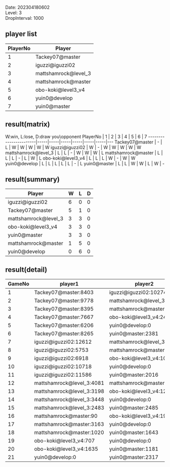 Date: 202304180602  
Level: 3  
DropInterval: 1000  
## player list
PlayerNo  |  Player
----------|----------------------
1         |  Tackey07@master
2         |  iguzzi@iguzzi02
3         |  mattshamrock@level_3
4         |  mattshamrock@master
5         |  obo-koki@level3_v4
6         |  yuin0@develop
7         |  yuin0@master
## result(matrix)
W:win, L:lose, D:draw
you\opponent PlayerNo  |  1  |  2  |  3  |  4  |  5  |  6  |  7
-----------------------|-----|-----|-----|-----|-----|-----|---
Tackey07@master        |  -  |  L  |  W  |  W  |  W  |  W  |  W
iguzzi@iguzzi02        |  W  |  -  |  W  |  W  |  W  |  W  |  W
mattshamrock@level_3   |  L  |  L  |  -  |  W  |  W  |  W  |  L
mattshamrock@master    |  L  |  L  |  L  |  -  |  L  |  W  |  L
obo-koki@level3_v4     |  L  |  L  |  L  |  W  |  -  |  W  |  W
yuin0@develop          |  L  |  L  |  L  |  L  |  L  |  -  |  L
yuin0@master           |  L  |  L  |  W  |  W  |  L  |  W  |  -
## result(summary)
Player                |  W  |  L  |  D
----------------------|-----|-----|---
iguzzi@iguzzi02       |  6  |  0  |  0
Tackey07@master       |  5  |  1  |  0
mattshamrock@level_3  |  3  |  3  |  0
obo-koki@level3_v4    |  3  |  3  |  0
yuin0@master          |  3  |  3  |  0
mattshamrock@master   |  1  |  5  |  0
yuin0@develop         |  0  |  6  |  0
## result(detail)
GameNo  |  player1                    |  player2
--------|-----------------------------|---------------------------
1       |  Tackey07@master:8403       |  iguzzi@iguzzi02:10274
2       |  Tackey07@master:9778       |  mattshamrock@level_3:1496
3       |  Tackey07@master:8395       |  mattshamrock@master:2222
4       |  Tackey07@master:7667       |  obo-koki@level3_v4:2467
5       |  Tackey07@master:6206       |  yuin0@develop:0
6       |  Tackey07@master:8265       |  yuin0@master:2381
7       |  iguzzi@iguzzi02:12612      |  mattshamrock@level_3:1066
8       |  iguzzi@iguzzi02:5753       |  mattshamrock@master:2877
9       |  iguzzi@iguzzi02:6918       |  obo-koki@level3_v4:1027
10      |  iguzzi@iguzzi02:10718      |  yuin0@develop:0
11      |  iguzzi@iguzzi02:11586      |  yuin0@master:2016
12      |  mattshamrock@level_3:4081  |  mattshamrock@master:13
13      |  mattshamrock@level_3:3198  |  obo-koki@level3_v4:1296
14      |  mattshamrock@level_3:3448  |  yuin0@develop:0
15      |  mattshamrock@level_3:2483  |  yuin0@master:2485
16      |  mattshamrock@master:90     |  obo-koki@level3_v4:1902
17      |  mattshamrock@master:3163   |  yuin0@develop:0
18      |  mattshamrock@master:1020   |  yuin0@master:1643
19      |  obo-koki@level3_v4:707     |  yuin0@develop:0
20      |  obo-koki@level3_v4:1635    |  yuin0@master:1181
21      |  yuin0@develop:0            |  yuin0@master:2317
